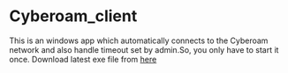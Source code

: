 # Cyberoam_client
This is an windows app which automatically connects to the Cyberoam network and also handle timeout set by admin.So, you only have to start it once. Download latest exe file from [here](https://github.com/Niraj-Kamdar/Cyberoam_client/releases/download/v1.0/cyberoam_installer.exe)

